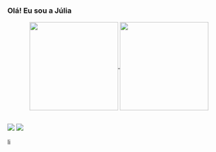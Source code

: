 ### Olá! Eu sou a Júlia 

<div align="center">
  <a href="https://github.com/fujulia">
  <img height=200 align="center" src="https://github-readme-stats.vercel.app/api?username=fujulia&show_icons=true&theme=prussian" />
</a>
<a href="https://github.com/fujulia">
  <img height=200 align="center" src="https://github-readme-stats.vercel.app/api/top-langs/?username=fujulia&layout=donut&theme=cobalt"/>
</a>
  
</div>

##

<div> 
 
  <a href = "juliaifc22@gmail.com"><img src="https://img.shields.io/badge/-Gmail-%23333?style=for-the-badge&logo=gmail&logoColor=white" target="_blank"></a>
  <a href="www.linkedin.com/in/júlia-fuck-a7b30b299" target="_blank"><img src="https://img.shields.io/badge/-LinkedIn-%230077B5?style=for-the-badge&logo=linkedin&logoColor=white" target="_blank"></a> 
  
</div>
li
